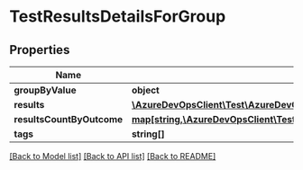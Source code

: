 # TestResultsDetailsForGroup

## Properties
Name | Type | Description | Notes
------------ | ------------- | ------------- | -------------
**groupByValue** | **object** |  | [optional] 
**results** | [**\AzureDevOpsClient\Test\AzureDevOpsClient\Test\Model\TestCaseResult[]**](TestCaseResult.md) |  | [optional] 
**resultsCountByOutcome** | [**map[string,\AzureDevOpsClient\Test\AzureDevOpsClient\Test\Model\AggregatedResultsByOutcome]**](AggregatedResultsByOutcome.md) |  | [optional] 
**tags** | **string[]** |  | [optional] 

[[Back to Model list]](../README.md#documentation-for-models) [[Back to API list]](../README.md#documentation-for-api-endpoints) [[Back to README]](../README.md)


